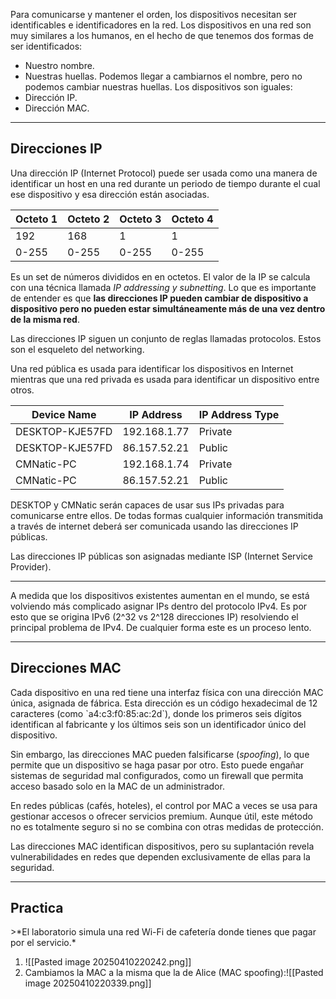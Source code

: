 Para comunicarse y mantener el orden, los dispositivos necesitan ser identificables e identificadores en la red.
Los dispositivos en una red son muy similares a los humanos, en el hecho de que tenemos dos formas de ser identificados:
- Nuestro nombre.
- Nuestras huellas.
Podemos llegar a cambiarnos el nombre, pero no podemos cambiar nuestras huellas. Los dispositivos son iguales:
- Dirección IP.
- Dirección MAC.

----------------
<h2>Direcciones IP</h2>
Una dirección IP (Internet Protocol) puede ser usada como una manera de identificar un host en una red durante un periodo de tiempo durante el cual ese dispositivo y esa dirección están asociadas.

| Octeto 1 | Octeto 2 | Octeto 3 | Octeto 4 |
| -------- | -------- | -------- | -------- |
| 192      | 168      | 1        | 1        |
| 0-255    | 0-255    | 0-255    | 0-255    |
Es un set de números divididos en en octetos. El valor de la IP se calcula con una técnica llamada *IP addressing y subnetting*. Lo que es importante de entender es que **las direcciones IP pueden cambiar de dispositivo a dispositivo pero no pueden estar simultáneamente más de una vez dentro de la misma red**.

Las direcciones IP siguen un conjunto de reglas llamadas protocolos. Estos son el esqueleto del networking.

Una red pública es usada para identificar los dispositivos en Internet mientras que una red privada es usada para identificar un dispositivo entre otros.

| **Device Name** | **IP Address** | **IP Address Type** |
| --------------- | -------------- | ------------------- |
| DESKTOP-KJE57FD | 192.168.1.77   | Private             |
| DESKTOP-KJE57FD | 86.157.52.21   | Public              |
| CMNatic-PC      | 192.168.1.74   | Private             |
| CMNatic-PC      | 86.157.52.21   | Public              |
DESKTOP y CMNatic serán capaces de usar sus IPs privadas para comunicarse entre ellos. De todas formas cualquier información transmitida a través de internet deberá ser comunicada usando las direcciones IP públicas.

Las direcciones IP públicas son asignadas mediante ISP (Internet Service Provider).

------------------
A medida que los dispositivos existentes aumentan en el mundo, se está volviendo más complicado asignar IPs dentro del protocolo IPv4. Es por esto que se origina IPv6 (2^32 vs 2^128 direcciones IP) resolviendo el principal problema de IPv4. De cualquier forma este es un proceso lento.

---------------------------
<h2>Direcciones MAC</h2>
Cada dispositivo en una red tiene una interfaz física con una dirección MAC única, asignada de fábrica. Esta dirección es un código hexadecimal de 12 caracteres (como `a4:c3:f0:85:ac:2d`), donde los primeros seis dígitos identifican al fabricante y los últimos seis son un identificador único del dispositivo.

Sin embargo, las direcciones MAC pueden falsificarse (*spoofing*), lo que permite que un dispositivo se haga pasar por otro. Esto puede engañar sistemas de seguridad mal configurados, como un firewall que permita acceso basado solo en la MAC de un administrador.

En redes públicas (cafés, hoteles), el control por MAC a veces se usa para gestionar accesos o ofrecer servicios premium. Aunque útil, este método no es totalmente seguro si no se combina con otras medidas de protección.

Las direcciones MAC identifican dispositivos, pero su suplantación revela vulnerabilidades en redes que dependen exclusivamente de ellas para la seguridad.

-----------------
<h2>Practica</h2>
>*El laboratorio simula una red Wi-Fi de cafetería donde tienes que pagar por el servicio.*

1. ![[Pasted image 20250410220242.png]]
2. Cambiamos la MAC a la misma que la de Alice (MAC spoofing):![[Pasted image 20250410220339.png]]